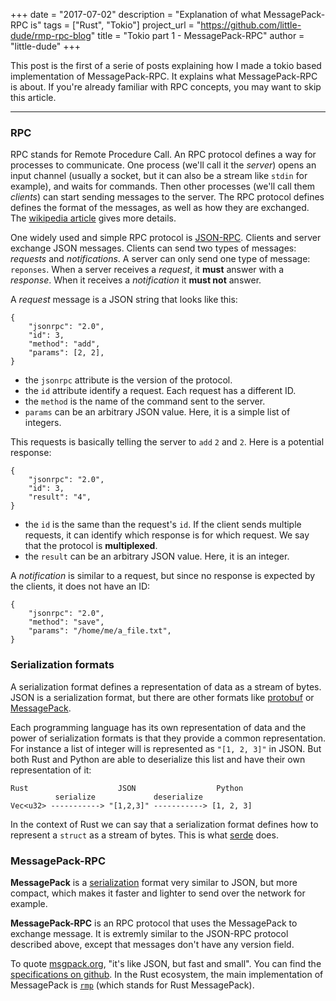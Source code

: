 +++
date        = "2017-07-02"
description = "Explanation of what MessagePack-RPC is"
tags        = ["Rust", "Tokio"]
project_url = "https://github.com/little-dude/rmp-rpc-blog"
title = "Tokio part 1 - MessagePack-RPC"
author = "little-dude"
+++

This post is the first of a serie of posts explaining how I made a tokio based
implementation of MessagePack-RPC. It explains what MessagePack-RPC is about.
If you're already familiar with RPC concepts, you may want to skip this
article.

-----------------------

### RPC

RPC stands for Remote Procedure Call. An RPC protocol defines a way for
processes to communicate. One process (we'll call it the _server_) opens an
input channel (usually a socket, but it can also be a stream like `stdin` for
example), and waits for commands. Then other processes (we'll call them
_clients_) can start sending messages to the server. The RPC protocol defines
defines the format of the messages, as well as how they are exchanged. The
[wikipedia article](https://en.wikipedia.org/wiki/Remote_procedure_call) gives
more details.

One widely used and simple RPC protocol is
[JSON-RPC](https://en.wikipedia.org/wiki/JSON-RPC). Clients and server exchange
JSON messages. Clients can send two types of messages: _requests_ and
_notifications_. A server can only send one type of message: `reponses`. When a
server receives a _request_, it **must** answer with a _response_. When it
receives a _notification_ it **must not** answer.

A _request_ message is a JSON string that looks like this:

```
{
    "jsonrpc": "2.0",
    "id": 3,
    "method": "add",
    "params": [2, 2],
}
```

- the `jsonrpc` attribute is the version of the protocol.
- the `id` attribute identify a request. Each request has a different ID.
- the `method` is the name of the command sent to the server.
- `params` can be an arbitrary JSON value. Here, it is a simple list of integers.

This requests is basically telling the server to `add` `2` and `2`. Here is a
potential response:

```
{
    "jsonrpc": "2.0",
    "id": 3,
    "result": "4",
}
```

- the `id` is the same than the request's `id`. If the client sends multiple
  requests, it can identify which response is for which request. We say that
  the protocol is **multiplexed**.
- the `result` can be an arbitrary JSON value. Here, it is an integer.

A _notification_ is similar to a request, but since no response is expected by
the clients, it does not have an ID:

```
{
    "jsonrpc": "2.0",
    "method": "save",
    "params": "/home/me/a_file.txt",
}
```

### Serialization formats

A serialization format defines a representation of data as a stream of
bytes. JSON is a serialization format, but there are other formats like
[protobuf](https://github.com/google/protobuf) or
[MessagePack](http://msgpack.org/).

Each programming language has its own representation of data and the power of
serialization formats is that they provide a common representation. For
instance a list of integer will is represented as `"[1, 2, 3]"` in JSON. But
both Rust and Python are able to deserialize this list and have their own
representation of it:

```
Rust                    JSON                  Python
          serialize             deserialize
Vec<u32> -----------> "[1,2,3]" -----------> [1, 2, 3]
```

In the context of Rust we can say that a serialization format defines how to
represent a `struct` as a stream of bytes.  This is what
[serde](http://serde.rs/) does.


### MessagePack-RPC

**MessagePack** is a [serialization](https://en.wikipedia.org/wiki/Serialization)
format very similar to JSON, but more compact, which makes it faster and
lighter to send over the network for example.

**MessagePack-RPC** is an RPC protocol that uses the MessagePack to exchange
message. It is extremly similar to the JSON-RPC protocol described above,
except that messages don't have any version field.

To quote [msgpack.org](msgpack.org), "it's like JSON, but fast and small". You
can find the [specifications on
github](https://github.com/msgpack/msgpack/blob/master/spec.md). In the Rust
ecosystem, the main implementation of MessagePack is
[`rmp`](https://github.com/3Hren/msgpack-rust) (which stands for Rust
MessagePack).
